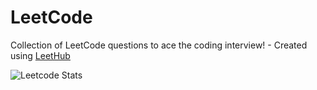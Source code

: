 # LeetCode
Collection of LeetCode questions to ace the coding interview! - Created using [LeetHub](https://github.com/QasimWani/LeetHub)


![Leetcode Stats](https://leetcard.jacoblin.cool/hazem3443)

